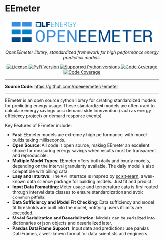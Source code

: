 # EEmeter

<style>
.md-content .md-typeset h1 { display: none; }
</style>

<p align="center" id="openeemeter">
  <a href="#openeemeter"><img src="./images/openeemeter-logo-color.svg" alt="OpenEEmeter"></a>
</p>

<p align="center">
    <em>OpenEEmeter library, standardized framework for high performance energy prediction models.</em>
</p>

</p>
    <p align="center">
    <a href="https://github.com/openeemeter/eemeter" target="_blank">
        <img src="https://img.shields.io/github/license/openeemeter/eemeter.svg?logoColor=indigo" alt="License">
    </a>
    <a href="https://pypi.python.org/pypi/eemeter" target="_blank">
        <img src="https://img.shields.io/pypi/v/eemeter.svg?logoColor=indigo" alt="PyPi Version">
    </a>
    <a href="https://pypi.org/project/eemeter" target="_blank">
        <img src="https://img.shields.io/pypi/pyversions/eemeter.svg?logoColor=indigo" alt="Supported Python versions">
    </a>
    <a href="https://codecov.io/gh/openeemeter/eemeter" target="_blank">
        <img src="https://codecov.io/gh/openeemeter/eemeter/branch/master/graph/badge.svg" alt="Code Coverage">
    </a>
    <a href="https://github.com/ambv/black" target="_blank">
        <img src="https://img.shields.io/badge/code%20style-black-000000.svg?logoColor=indigo" alt="Code Coverage">
    </a>
</p>

---

**Source Code**: <a href="https://github.com/openeemeter/eemeter" target="_blank">https://github.com/openeemeter/eemeter</a>

---

EEmeter is an open source python library for creating standardized models for predicting energy usage. These standardized models are often used to calculate energy savings post demand side intervention (such as energy efficiency projects or demand response events). 

Key Features of EEmeter include:

- **Fast**: EEmeter models are extremely high performance, with model builds taking milliseconds. 
- **Open Source**: All code is open source, making EEmeter an excellent choice for measuring energy savings when results must be transparent and reproducible.
- **Multiple Model Types**: EEmeter offers both daily and hourly models, depending on the interval granularity available. The daily model is also compatible with billing data.
- **Easy and Intuitive**: The API interface is inspired by <a href="https://scikit-learn.org/stable/" target="_blank">scikit-learn</a>, a well-known data science package for building models. Just fit and predict.
- **Input Data Formatting**: Meter usage and temperature data is first routed through interval data classes to ensure standardization and avoid common pitfalls.
- **Data Sufficiency and Model Fit Checking**: Data sufficiency and model fit thresholds are built into the model, notifying users if limits are exceeded.
- **Model Serialization and Deserialization**: Models can be serialized into dictionaries or json objects and deserialized later.
- **Pandas DataFrame Support**: Input data and predictions use pandas DataFrames, a well-known format for data scientists and engineers.

